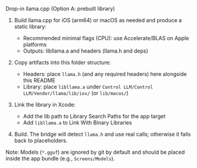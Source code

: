Drop-in llama.cpp (Option A: prebuilt library)

1) Build llama.cpp for iOS (arm64) or macOS as needed and produce a static library:
   - Recommended minimal flags (CPU): use Accelerate/BLAS on Apple platforms
   - Outputs: libllama.a and headers (llama.h and deps)

2) Copy artifacts into this folder structure:
   - Headers: place `llama.h` (and any required headers) here alongside this README
   - Library: place `libllama.a` under `Control LLM/Control LLM/Vendor/llama/lib/ios/` (or `lib/macos/`)

3) Link the library in Xcode:
   - Add the lib path to Library Search Paths for the app target
   - Add `libllama.a` to Link With Binary Libraries

4) Build. The bridge will detect `llama.h` and use real calls; otherwise it falls back to placeholders.

Note: Models (`*.gguf`) are ignored by git by default and should be placed inside the app bundle (e.g., `Screens/Models`).



